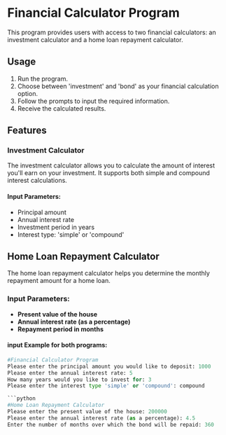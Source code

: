 # Financial Calculator Program

This program provides users with access to two financial calculators: an investment calculator and a home loan repayment calculator.

## Usage

1. Run the program.
2. Choose between 'investment' and 'bond' as your financial calculation option.
3. Follow the prompts to input the required information.
4. Receive the calculated results.

## Features

### Investment Calculator

The investment calculator allows you to calculate the amount of interest you'll earn on your investment. It supports both simple and compound interest calculations.

#### Input Parameters:
- Principal amount
- Annual interest rate
- Investment period in years
- Interest type: 'simple' or 'compound'


## Home Loan Repayment Calculator

The home loan repayment calculator helps you determine the monthly repayment amount for a home loan.

### Input Parameters:
- **Present value of the house**
- **Annual interest rate (as a percentage)**
- **Repayment period in months**

#### input Example for both programs:
```python
#Financial Calculator Program
Please enter the principal amount you would like to deposit: 1000
Please enter the annual interest rate: 5
How many years would you like to invest for: 3
Please enter the interest type 'simple' or 'compound': compound

```python
#Home Loan Repayment Calculator
Please enter the present value of the house: 200000
Please enter the annual interest rate (as a percentage): 4.5
Enter the number of months over which the bond will be repaid: 360


